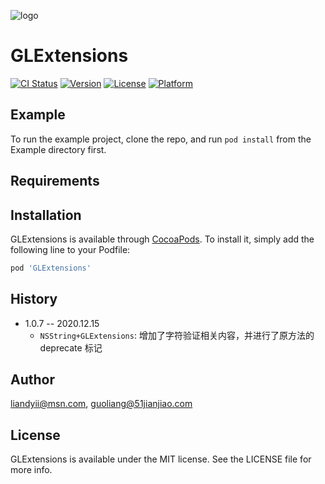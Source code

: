 ![logo](https://github.com/GL9700/gl9700.github.io/blob/master/GLSLogo_800.png?raw=true)
# GLExtensions

[![CI Status](https://img.shields.io/travis/liandyii@msn.com/GLExtensions.svg?style=flat)](https://travis-ci.org/liandyii@msn.com/GLExtensions)
[![Version](https://img.shields.io/cocoapods/v/GLExtensions.svg?style=flat)](https://cocoapods.org/pods/GLExtensions)
[![License](https://img.shields.io/cocoapods/l/GLExtensions.svg?style=flat)](https://cocoapods.org/pods/GLExtensions)
[![Platform](https://img.shields.io/cocoapods/p/GLExtensions.svg?style=flat)](https://cocoapods.org/pods/GLExtensions)

## Example

To run the example project, clone the repo, and run `pod install` from the Example directory first.

## Requirements

## Installation

GLExtensions is available through [CocoaPods](https://cocoapods.org). To install
it, simply add the following line to your Podfile:

```ruby
pod 'GLExtensions'
```
## History

* 1.0.7 -- 2020.12.15
    * `NSString+GLExtensions`: 增加了字符验证相关内容，并进行了原方法的 deprecate 标记
    
## Author

liandyii@msn.com, guoliang@51jianjiao.com

## License

GLExtensions is available under the MIT license. See the LICENSE file for more info.
